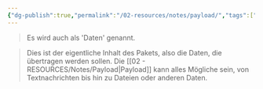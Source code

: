 ```yaml
---
{"dg-publish":true,"permalink":"/02-resources/notes/payload/","tags":["netzwerk/ip"],"noteIcon":"","updated":"2025-08-26T16:35:06.508+02:00"}
---
```


>Es wird auch als 'Daten' genannt.  

>Dies ist der eigentliche Inhalt des Pakets, also die Daten, die übertragen werden sollen. Die [[02 - RESOURCES/Notes/Payload\|Payload]] kann alles Mögliche sein, von Textnachrichten bis hin zu Dateien oder anderen Daten.
